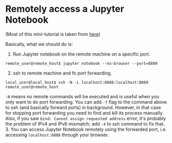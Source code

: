 # Remotely access a Jupyter Notebook
(Most of this mini-tutorial is taken from [here](https://coderwall.com/p/ohk6cg/remote-access-to-ipython-notebooks-via-ssh))

Basically, what we should do is:
1. Run Jupyter notebook on the remote machine on a specific port.
```
remote_user@remote_host$ jupyter notebook --no-browser --port=8889
```
2. ssh to remote machine and fo port forwarding.
```
local_user@local_host$ ssh -N -L localhost:8888:localhost:8889 remote_user@remote_host
```
`-N` means no remote commands will be executed and is useful when you only want to do port forwarding. You can add `-f` flag to the command above to ssh (and basically forward ports) in background. However, in that case for stopping port forwarding you need to find and kill its process manually.
Also, if you saw `bind: Cannot assign requested address` error, it's probably the problem of IPv4 and IPv6 mismatch; add `-4` to ssh command to fix that.
3. You can access Jupyter Notebook remotely using the forwarded port, i.e. accessing `localhost:8888` through your browser.

